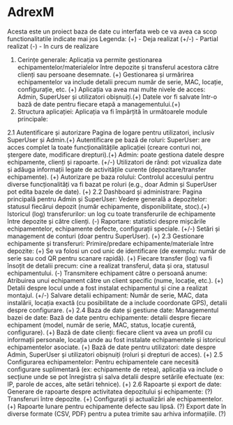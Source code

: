 # AdrexM
Acesta este un proiect baza de date cu interfata web ce va avea ca scop functionalitatile indicate mai jos 
Legenda: 
  (+) - Deja realizat
  (+/-) - Partial realizat
  (-) - In curs de realizare 

1. Cerințe generale:
Aplicația va permite gestionarea echipamentelor/materialelor între depozite și transferul acestora către clienți sau persoane desemnate. (+)
Gestionarea și urmărirea echipamentelor va include detalii precum număr de serie, MAC, locație, configurație, etc. (+)
Aplicația va avea mai multe nivele de acces: Admin, SuperUser și utilizatori obișnuiți.(+)
Datele vor fi salvate într-o bază de date pentru fiecare etapă a managementului.(+)
2. Structura aplicației:
Aplicația va fi împărțită în următoarele module principale:

2.1 Autentificare și autorizare
Pagina de logare pentru utilizatori, inclusiv SuperUser și Admin.(+)
Autentificare pe bază de roluri:
SuperUser: are acces complet la toate funcționalitățile aplicației (creare conturi noi, ștergere date, modificare drepturi).(+)
Admin: poate gestiona datele despre echipamente, clienți și rapoarte. (+/-)
Utilizatori de rând: pot vizualiza date și adăuga informații legate de activitățile curente (depozitare/transfer echipamente). (+)
Autorizare pe baza rolului: Controlul accesului pentru diverse funcționalități va fi bazat pe roluri (e.g., doar Admin și SuperUser pot edita bazele de date). (+)
2.2 Dashboard și administrare:
Pagina principală pentru Admin și SuperUser:
Vedere generală a depozitelor: statusul fiecărui depozit (număr echipamente, disponibilitate, stoc).(+)
Istoricul (log) transferurilor: un log cu toate transferurile de echipamente între depozite și către clienți. (-)
Raportare: statistici despre mișcările echipamentelor, echipamente defecte, configurații speciale. (+/-)
Setări și management de conturi (doar pentru SuperUser). (+)
2.3 Gestionare echipamente și transferuri:
Primire/predare echipamente/materiale între depozite: (+)
Se va folosi un cod unic de identificare (de exemplu: număr de serie sau cod QR pentru scanare rapidă). (+)
Fiecare transfer (log) va fi însoțit de detalii precum: cine a realizat transferul, data și ora, statusul echipamentului. (-)
Transmitere echipament către o persoană anume:
Atribuirea unui echipament către un client specific (nume, locație, etc.). (+)
Detalii despre locul unde a fost instalat echipamentul și cine a realizat montajul. (+/-)
Salvare detalii echipament:
Număr de serie, MAC, data instalării, locația exactă (cu posibilitate de a include coordonate GPS), detalii despre configurare. (+)
2.4 Baza de date și gestiune date:
Managementul bazei de date:
Bază de date pentru echipamente: detalii despre fiecare echipament (model, număr de serie, MAC, status, locație curentă, configurare). (+)
Bază de date clienți: fiecare client va avea un profil cu informații personale, locația unde au fost instalate echipamentele și istoricul echipamentelor asociate. (+)
Bază de date pentru utilizatori: date despre Admin, SuperUser și utilizatori obișnuiți (roluri și drepturi de acces). (+)
2.5 Configurarea echipamentelor:
Pentru echipamentele care necesită configurare suplimentară (ex: echipamente de rețea), aplicația va include o secțiune unde se pot înregistra și salva detalii despre setările efectuate (ex: IP, parole de acces, alte setări tehnice). (+)
2.6 Rapoarte și export de date:
Generare de rapoarte despre activitatea depozitului și echipamente: (?)
Transferuri între depozite. (+)
Configurații și actualizări ale echipamentelor. (+)
Rapoarte lunare pentru echipamente defecte sau lipsă. (?)
Export date în diverse formate (CSV, PDF) pentru a putea trimite sau arhiva informațiile.  (?)